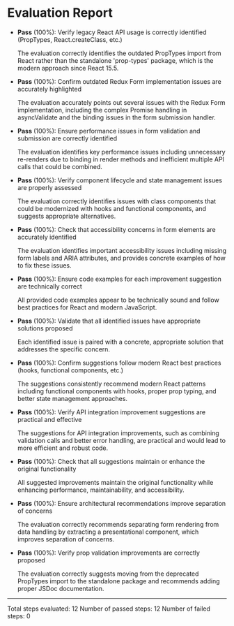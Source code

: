 # Evaluation Report

- **Pass** (100%): Verify legacy React API usage is correctly identified (PropTypes, React.createClass, etc.)
  
  The evaluation correctly identifies the outdated PropTypes import from React rather than the standalone 'prop-types' package, which is the modern approach since React 15.5.

- **Pass** (100%): Confirm outdated Redux Form implementation issues are accurately highlighted
  
  The evaluation accurately points out several issues with the Redux Form implementation, including the complex Promise handling in asyncValidate and the binding issues in the form submission handler.

- **Pass** (100%): Ensure performance issues in form validation and submission are correctly identified
  
  The evaluation identifies key performance issues including unnecessary re-renders due to binding in render methods and inefficient multiple API calls that could be combined.

- **Pass** (100%): Verify component lifecycle and state management issues are properly assessed
  
  The evaluation correctly identifies issues with class components that could be modernized with hooks and functional components, and suggests appropriate alternatives.

- **Pass** (100%): Check that accessibility concerns in form elements are accurately identified
  
  The evaluation identifies important accessibility issues including missing form labels and ARIA attributes, and provides concrete examples of how to fix these issues.

- **Pass** (100%): Ensure code examples for each improvement suggestion are technically correct
  
  All provided code examples appear to be technically sound and follow best practices for React and modern JavaScript.

- **Pass** (100%): Validate that all identified issues have appropriate solutions proposed
  
  Each identified issue is paired with a concrete, appropriate solution that addresses the specific concern.

- **Pass** (100%): Confirm suggestions follow modern React best practices (hooks, functional components, etc.)
  
  The suggestions consistently recommend modern React patterns including functional components with hooks, proper prop typing, and better state management approaches.

- **Pass** (100%): Verify API integration improvement suggestions are practical and effective
  
  The suggestions for API integration improvements, such as combining validation calls and better error handling, are practical and would lead to more efficient and robust code.

- **Pass** (100%): Check that all suggestions maintain or enhance the original functionality
  
  All suggested improvements maintain the original functionality while enhancing performance, maintainability, and accessibility.

- **Pass** (100%): Ensure architectural recommendations improve separation of concerns
  
  The evaluation correctly recommends separating form rendering from data handling by extracting a presentational component, which improves separation of concerns.

- **Pass** (100%): Verify prop validation improvements are correctly proposed
  
  The evaluation correctly suggests moving from the deprecated PropTypes import to the standalone package and recommends adding proper JSDoc documentation.

---

Total steps evaluated: 12
Number of passed steps: 12
Number of failed steps: 0